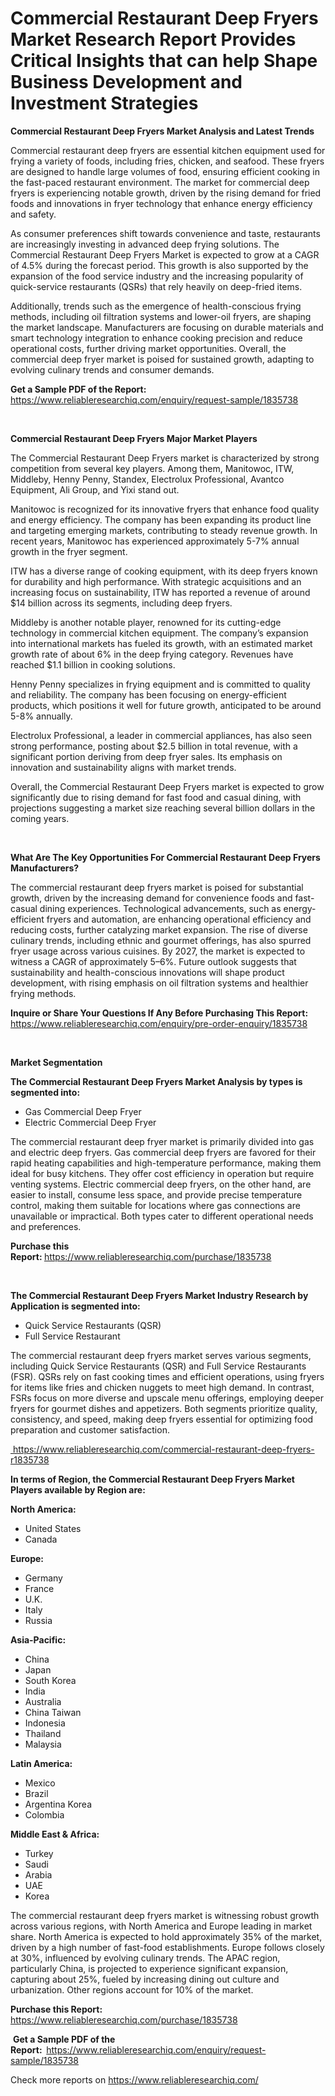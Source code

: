 <p><h1>Commercial Restaurant Deep Fryers Market Research Report Provides Critical Insights that can help Shape Business Development and Investment Strategies</h1></p><p><strong>Commercial Restaurant Deep Fryers Market Analysis and Latest Trends</strong></p>
<p><p>Commercial restaurant deep fryers are essential kitchen equipment used for frying a variety of foods, including fries, chicken, and seafood. These fryers are designed to handle large volumes of food, ensuring efficient cooking in the fast-paced restaurant environment. The market for commercial deep fryers is experiencing notable growth, driven by the rising demand for fried foods and innovations in fryer technology that enhance energy efficiency and safety.</p><p>As consumer preferences shift towards convenience and taste, restaurants are increasingly investing in advanced deep frying solutions. The Commercial Restaurant Deep Fryers Market is expected to grow at a CAGR of 4.5% during the forecast period. This growth is also supported by the expansion of the food service industry and the increasing popularity of quick-service restaurants (QSRs) that rely heavily on deep-fried items. </p><p>Additionally, trends such as the emergence of health-conscious frying methods, including oil filtration systems and lower-oil fryers, are shaping the market landscape. Manufacturers are focusing on durable materials and smart technology integration to enhance cooking precision and reduce operational costs, further driving market opportunities. Overall, the commercial deep fryer market is poised for sustained growth, adapting to evolving culinary trends and consumer demands.</p></p>
<p><strong>Get a Sample PDF of the Report:&nbsp;</strong> <a href="https://www.reliableresearchiq.com/enquiry/request-sample/1835738?utm_campaign=3026&utm_medium=2&utm_source=Github&utm_content=ia&utm_term=26032025&utm_id=commercial-restaurant-deep-fryers">https://www.reliableresearchiq.com/enquiry/request-sample/1835738</a></p>
<p>&nbsp;</p>
<p><strong>Commercial Restaurant Deep Fryers Major Market Players</strong></p>
<p><p>The Commercial Restaurant Deep Fryers market is characterized by strong competition from several key players. Among them, Manitowoc, ITW, Middleby, Henny Penny, Standex, Electrolux Professional, Avantco Equipment, Ali Group, and Yixi stand out.</p><p>Manitowoc is recognized for its innovative fryers that enhance food quality and energy efficiency. The company has been expanding its product line and targeting emerging markets, contributing to steady revenue growth. In recent years, Manitowoc has experienced approximately 5-7% annual growth in the fryer segment.</p><p>ITW has a diverse range of cooking equipment, with its deep fryers known for durability and high performance. With strategic acquisitions and an increasing focus on sustainability, ITW has reported a revenue of around $14 billion across its segments, including deep fryers.</p><p>Middleby is another notable player, renowned for its cutting-edge technology in commercial kitchen equipment. The company’s expansion into international markets has fueled its growth, with an estimated market growth rate of about 6% in the deep frying category. Revenues have reached $1.1 billion in cooking solutions.</p><p>Henny Penny specializes in frying equipment and is committed to quality and reliability. The company has been focusing on energy-efficient products, which positions it well for future growth, anticipated to be around 5-8% annually.</p><p>Electrolux Professional, a leader in commercial appliances, has also seen strong performance, posting about $2.5 billion in total revenue, with a significant portion deriving from deep fryer sales. Its emphasis on innovation and sustainability aligns with market trends.</p><p>Overall, the Commercial Restaurant Deep Fryers market is expected to grow significantly due to rising demand for fast food and casual dining, with projections suggesting a market size reaching several billion dollars in the coming years.</p></p>
<p>&nbsp;</p>
<p><strong>What Are The Key Opportunities For Commercial Restaurant Deep Fryers Manufacturers?</strong></p>
<p><p>The commercial restaurant deep fryers market is poised for substantial growth, driven by the increasing demand for convenience foods and fast-casual dining experiences. Technological advancements, such as energy-efficient fryers and automation, are enhancing operational efficiency and reducing costs, further catalyzing market expansion. The rise of diverse culinary trends, including ethnic and gourmet offerings, has also spurred fryer usage across various cuisines. By 2027, the market is expected to witness a CAGR of approximately 5–6%. Future outlook suggests that sustainability and health-conscious innovations will shape product development, with rising emphasis on oil filtration systems and healthier frying methods.</p></p>
<p><strong>Inquire or Share Your Questions If Any Before Purchasing This Report:</strong> <a href="https://www.reliableresearchiq.com/enquiry/pre-order-enquiry/1835738?utm_campaign=3026&utm_medium=2&utm_source=Github&utm_content=ia&utm_term=26032025&utm_id=commercial-restaurant-deep-fryers">https://www.reliableresearchiq.com/enquiry/pre-order-enquiry/1835738</a></p>
<p>&nbsp;</p>
<p><strong>Market Segmentation</strong></p>
<p><strong>The Commercial Restaurant Deep Fryers Market Analysis by types is segmented into:</strong></p>
<p><ul><li>Gas Commercial Deep Fryer</li><li>Electric Commercial Deep Fryer</li></ul></p>
<p><p>The commercial restaurant deep fryer market is primarily divided into gas and electric deep fryers. Gas commercial deep fryers are favored for their rapid heating capabilities and high-temperature performance, making them ideal for busy kitchens. They offer cost efficiency in operation but require venting systems. Electric commercial deep fryers, on the other hand, are easier to install, consume less space, and provide precise temperature control, making them suitable for locations where gas connections are unavailable or impractical. Both types cater to different operational needs and preferences.</p></p>
<p><strong>Purchase this Report:&nbsp;</strong><a href="https://www.reliableresearchiq.com/purchase/1835738?utm_campaign=3026&utm_medium=2&utm_source=Github&utm_content=ia&utm_term=26032025&utm_id=commercial-restaurant-deep-fryers">https://www.reliableresearchiq.com/purchase/1835738</a></p>
<p>&nbsp;</p>
<p><strong>The Commercial Restaurant Deep Fryers Market Industry Research by Application is segmented into:</strong></p>
<p><ul><li>Quick Service Restaurants (QSR)</li><li>Full Service Restaurant</li></ul></p>
<p><p>The commercial restaurant deep fryers market serves various segments, including Quick Service Restaurants (QSR) and Full Service Restaurants (FSR). QSRs rely on fast cooking times and efficient operations, using fryers for items like fries and chicken nuggets to meet high demand. In contrast, FSRs focus on more diverse and upscale menu offerings, employing deeper fryers for gourmet dishes and appetizers. Both segments prioritize quality, consistency, and speed, making deep fryers essential for optimizing food preparation and customer satisfaction.</p></p>
<p><a href="https://www.reliableresearchiq.com/commercial-restaurant-deep-fryers-r1835738?utm_campaign=3026&utm_medium=2&utm_source=Github&utm_content=ia&utm_term=26032025&utm_id=commercial-restaurant-deep-fryers">&nbsp;https://www.reliableresearchiq.com/commercial-restaurant-deep-fryers-r1835738</a></p>
<p><strong>In terms of Region, the Commercial Restaurant Deep Fryers Market Players available by Region are:</strong></p>
<p>
    <p> <strong> North America: </strong>
        <ul>
            <li>United States</li>
            <li>Canada</li>
        </ul>
        </p> 
    <p> <strong> Europe: </strong>
        <ul>
            <li>Germany</li>
            <li>France</li>
            <li>U.K.</li>
            <li>Italy</li>
            <li>Russia</li>
        </ul>
        </p> 
    <p> <strong> Asia-Pacific: </strong>
        <ul>
            <li>China</li>
            <li>Japan</li>
            <li>South Korea</li>
            <li>India</li>
            <li>Australia</li>
            <li>China Taiwan</li>
            <li>Indonesia</li>
            <li>Thailand</li>
            <li>Malaysia</li>
        </ul>
        </p> 
    <p> <strong> Latin America: </strong>
        <ul>
            <li>Mexico</li>
            <li>Brazil</li>
            <li>Argentina Korea</li>
            <li>Colombia</li>
        </ul>
        </p> 
    <p> <strong> Middle East & Africa: </strong>
        <ul>
            <li>Turkey</li>
            <li>Saudi</li>
            <li>Arabia</li>
            <li>UAE</li>
            <li>Korea</li>
        </ul>
    </p>
    </p>
<p><p>The commercial restaurant deep fryers market is witnessing robust growth across various regions, with North America and Europe leading in market share. North America is expected to hold approximately 35% of the market, driven by a high number of fast-food establishments. Europe follows closely at 30%, influenced by evolving culinary trends. The APAC region, particularly China, is projected to experience significant expansion, capturing about 25%, fueled by increasing dining out culture and urbanization. Other regions account for 10% of the market.</p></p>
<p><strong>Purchase this Report: </strong><a href="https://www.reliableresearchiq.com/purchase/1835738?utm_campaign=3026&utm_medium=2&utm_source=Github&utm_content=ia&utm_term=26032025&utm_id=commercial-restaurant-deep-fryers">https://www.reliableresearchiq.com/purchase/1835738</a></p>
<p>&nbsp;<strong>Get a Sample PDF of the Report:&nbsp;&nbsp;</strong><a href="https://www.reliableresearchiq.com/enquiry/request-sample/1835738?utm_campaign=3026&utm_medium=2&utm_source=Github&utm_content=ia&utm_term=26032025&utm_id=commercial-restaurant-deep-fryers">https://www.reliableresearchiq.com/enquiry/request-sample/1835738</a></p>
<p><strong></strong></p>
<p>Check more reports on <a href="https://www.reliableresearchiq.com/?utm_campaign=3026&utm_medium=2&utm_source=Github&utm_content=ia&utm_term=26032025&utm_id=commercial-restaurant-deep-fryers">https://www.reliableresearchiq.com/</a></p>